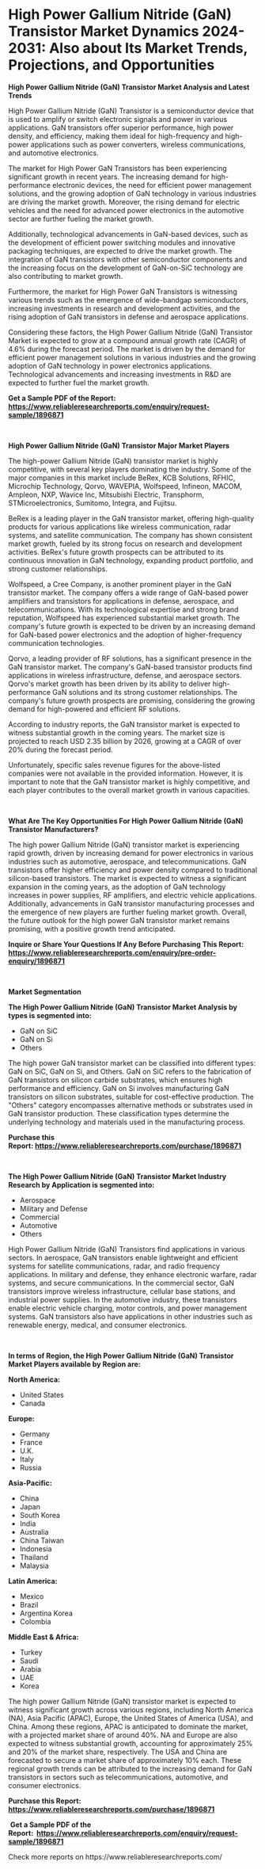 <p><h1>High Power Gallium Nitride (GaN) Transistor Market Dynamics 2024-2031: Also about Its Market Trends, Projections, and Opportunities</h1></p><p><strong>High Power Gallium Nitride (GaN) Transistor Market Analysis and Latest Trends</strong></p>
<p><p>High Power Gallium Nitride (GaN) Transistor is a semiconductor device that is used to amplify or switch electronic signals and power in various applications. GaN transistors offer superior performance, high power density, and efficiency, making them ideal for high-frequency and high-power applications such as power converters, wireless communications, and automotive electronics.</p><p>The market for High Power GaN Transistors has been experiencing significant growth in recent years. The increasing demand for high-performance electronic devices, the need for efficient power management solutions, and the growing adoption of GaN technology in various industries are driving the market growth. Moreover, the rising demand for electric vehicles and the need for advanced power electronics in the automotive sector are further fueling the market growth.</p><p>Additionally, technological advancements in GaN-based devices, such as the development of efficient power switching modules and innovative packaging techniques, are expected to drive the market growth. The integration of GaN transistors with other semiconductor components and the increasing focus on the development of GaN-on-SiC technology are also contributing to market growth.</p><p>Furthermore, the market for High Power GaN Transistors is witnessing various trends such as the emergence of wide-bandgap semiconductors, increasing investments in research and development activities, and the rising adoption of GaN transistors in defense and aerospace applications.</p><p>Considering these factors, the High Power Gallium Nitride (GaN) Transistor Market is expected to grow at a compound annual growth rate (CAGR) of 4.6% during the forecast period. The market is driven by the demand for efficient power management solutions in various industries and the growing adoption of GaN technology in power electronics applications. Technological advancements and increasing investments in R&D are expected to further fuel the market growth.</p></p>
<p><strong>Get a Sample PDF of the Report:&nbsp; <a href="https://www.reliableresearchreports.com/enquiry/request-sample/1896871">https://www.reliableresearchreports.com/enquiry/request-sample/1896871</a></strong></p>
<p>&nbsp;</p>
<p><strong>High Power Gallium Nitride (GaN) Transistor Major Market Players</strong></p>
<p><p>The high-power Gallium Nitride (GaN) transistor market is highly competitive, with several key players dominating the industry. Some of the major companies in this market include BeRex, KCB Solutions, RFHIC, Microchip Technology, Qorvo, WAVEPIA, Wolfspeed, Infineon, MACOM, Ampleon, NXP, Wavice Inc, Mitsubishi Electric, Transphorm, STMicroelectronics, Sumitomo, Integra, and Fujitsu.</p><p>BeRex is a leading player in the GaN transistor market, offering high-quality products for various applications like wireless communication, radar systems, and satellite communication. The company has shown consistent market growth, fueled by its strong focus on research and development activities. BeRex's future growth prospects can be attributed to its continuous innovation in GaN technology, expanding product portfolio, and strong customer relationships.</p><p>Wolfspeed, a Cree Company, is another prominent player in the GaN transistor market. The company offers a wide range of GaN-based power amplifiers and transistors for applications in defense, aerospace, and telecommunications. With its technological expertise and strong brand reputation, Wolfspeed has experienced substantial market growth. The company's future growth is expected to be driven by an increasing demand for GaN-based power electronics and the adoption of higher-frequency communication technologies.</p><p>Qorvo, a leading provider of RF solutions, has a significant presence in the GaN transistor market. The company's GaN-based transistor products find applications in wireless infrastructure, defense, and aerospace sectors. Qorvo's market growth has been driven by its ability to deliver high-performance GaN solutions and its strong customer relationships. The company's future growth prospects are promising, considering the growing demand for high-powered and efficient RF solutions.</p><p>According to industry reports, the GaN transistor market is expected to witness substantial growth in the coming years. The market size is projected to reach USD 2.35 billion by 2026, growing at a CAGR of over 20% during the forecast period.</p><p>Unfortunately, specific sales revenue figures for the above-listed companies were not available in the provided information. However, it is important to note that the GaN transistor market is highly competitive, and each player contributes to the overall market growth in various capacities.</p></p>
<p>&nbsp;</p>
<p><strong>What Are The Key Opportunities For High Power Gallium Nitride (GaN) Transistor Manufacturers?</strong></p>
<p><p>The high power Gallium Nitride (GaN) transistor market is experiencing rapid growth, driven by increasing demand for power electronics in various industries such as automotive, aerospace, and telecommunications. GaN transistors offer higher efficiency and power density compared to traditional silicon-based transistors. The market is expected to witness a significant expansion in the coming years, as the adoption of GaN technology increases in power supplies, RF amplifiers, and electric vehicle applications. Additionally, advancements in GaN transistor manufacturing processes and the emergence of new players are further fueling market growth. Overall, the future outlook for the high power GaN transistor market remains promising, with a positive growth trend anticipated.</p></p>
<p><strong>Inquire or Share Your Questions If Any Before Purchasing This Report: <a href="https://www.reliableresearchreports.com/enquiry/pre-order-enquiry/1896871">https://www.reliableresearchreports.com/enquiry/pre-order-enquiry/1896871</a></strong></p>
<p>&nbsp;</p>
<p><strong>Market Segmentation</strong></p>
<p><strong>The High Power Gallium Nitride (GaN) Transistor Market Analysis by types is segmented into:</strong></p>
<p><ul><li>GaN on SiC</li><li>GaN on Si</li><li>Others</li></ul></p>
<p><p>The high power GaN transistor market can be classified into different types: GaN on SiC, GaN on Si, and Others. GaN on SiC refers to the fabrication of GaN transistors on silicon carbide substrates, which ensures high performance and efficiency. GaN on Si involves manufacturing GaN transistors on silicon substrates, suitable for cost-effective production. The "Others" category encompasses alternative methods or substrates used in GaN transistor production. These classification types determine the underlying technology and materials used in the manufacturing process.</p></p>
<p><strong>Purchase this Report:&nbsp;<a href="https://www.reliableresearchreports.com/purchase/1896871">https://www.reliableresearchreports.com/purchase/1896871</a></strong></p>
<p>&nbsp;</p>
<p><strong>The High Power Gallium Nitride (GaN) Transistor Market Industry Research by Application is segmented into:</strong></p>
<p><ul><li>Aerospace</li><li>Military and Defense</li><li>Commercial</li><li>Automotive</li><li>Others</li></ul></p>
<p><p>High Power Gallium Nitride (GaN) Transistors find applications in various sectors. In aerospace, GaN transistors enable lightweight and efficient systems for satellite communications, radar, and radio frequency applications. In military and defense, they enhance electronic warfare, radar systems, and secure communications. In the commercial sector, GaN transistors improve wireless infrastructure, cellular base stations, and industrial power supplies. In the automotive industry, these transistors enable electric vehicle charging, motor controls, and power management systems. GaN transistors also have applications in other industries such as renewable energy, medical, and consumer electronics.</p></p>
<p>&nbsp;</p>
<p><strong>In terms of Region, the High Power Gallium Nitride (GaN) Transistor Market Players available by Region are:</strong></p>
<p>
    <p> <strong> North America: </strong>
        <ul>
            <li>United States</li>
            <li>Canada</li>
        </ul>
        </p> 
    <p> <strong> Europe: </strong>
        <ul>
            <li>Germany</li>
            <li>France</li>
            <li>U.K.</li>
            <li>Italy</li>
            <li>Russia</li>
        </ul>
        </p> 
    <p> <strong> Asia-Pacific: </strong>
        <ul>
            <li>China</li>
            <li>Japan</li>
            <li>South Korea</li>
            <li>India</li>
            <li>Australia</li>
            <li>China Taiwan</li>
            <li>Indonesia</li>
            <li>Thailand</li>
            <li>Malaysia</li>
        </ul>
        </p> 
    <p> <strong> Latin America: </strong>
        <ul>
            <li>Mexico</li>
            <li>Brazil</li>
            <li>Argentina Korea</li>
            <li>Colombia</li>
        </ul>
        </p> 
    <p> <strong> Middle East & Africa: </strong>
        <ul>
            <li>Turkey</li>
            <li>Saudi</li>
            <li>Arabia</li>
            <li>UAE</li>
            <li>Korea</li>
        </ul>
    </p>
    </p>
<p><p>The high power Gallium Nitride (GaN) transistor market is expected to witness significant growth across various regions, including North America (NA), Asia Pacific (APAC), Europe, the United States of America (USA), and China. Among these regions, APAC is anticipated to dominate the market, with a projected market share of around 40%. NA and Europe are also expected to witness substantial growth, accounting for approximately 25% and 20% of the market share, respectively. The USA and China are forecasted to secure a market share of approximately 10% each. These regional growth trends can be attributed to the increasing demand for GaN transistors in sectors such as telecommunications, automotive, and consumer electronics.</p></p>
<p><strong>Purchase this Report: <a href="https://www.reliableresearchreports.com/purchase/1896871">https://www.reliableresearchreports.com/purchase/1896871</a></strong></p>
<p>&nbsp;<strong>Get a Sample PDF of the Report:&nbsp;&nbsp;<a href="https://www.reliableresearchreports.com/enquiry/request-sample/1896871">https://www.reliableresearchreports.com/enquiry/request-sample/1896871</a></strong></p>
<p><strong></strong></p>
<p>Check more reports on https://www.reliableresearchreports.com/</p>